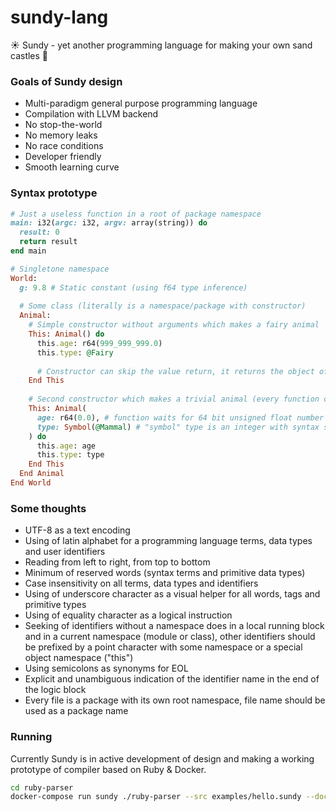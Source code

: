 # sundy-lang
☀️ Sundy - yet another programming language for making your own sand castles 👑

### Goals of Sundy design

* Multi-paradigm general purpose programming language
* Compilation with LLVM backend
* No stop-the-world
* No memory leaks
* No race conditions
* Developer friendly
* Smooth learning curve

### Syntax prototype

```ruby
# Just a useless function in a root of package namespace
main: i32(argc: i32, argv: array(string)) do
  result: 0
  return result
end main

# Singletone namespace
World:
  g: 9.8 # Static constant (using f64 type inference)
  
  # Some class (literally is a namespace/package with constructor)
  Animal:
    # Simple constructor without arguments which makes a fairy animal
    This: Animal() do
      this.age: r64(999_999_999.0)
      this.type: @Fairy
      
      # Constructor can skip the value return, it returns the object of it's type by default
    End This
    
    # Second constructor which makes a trivial animal (every function can use named arguments)
    This: Animal(
      age: r64(0.0), # function waits for 64 bit unsigned float number or set "age" to 0
      type: Symbol(@Mammal) # "symbol" type is an integer with syntax sugar, @Mammal is a default value for argument
    ) do
      this.age: age
      this.type: type
    End This
  End Animal
End World
```

### Some thoughts

* UTF-8 as a text encoding
* Using of latin alphabet for a programming language terms, data types and user identifiers
* Reading from left to right, from top to bottom
* Minimum of reserved words (syntax terms and primitive data types)
* Case insensitivity on all terms, data types and identifiers
* Using of underscore character as a visual helper for all words, tags and primitive types
* Using of equality character as a logical instruction
* Seeking of identifiers without a namespace does in a local running block and in a current namespace (module or class), other identifiers should be prefixed by a point character with some namespace or a special object namespace ("this")
* Using semicolons as synonyms for EOL
* Explicit and unambiguous indication of the identifier name in the end of the logic block
* Every file is a package with its own root namespace, file name should be used as a package name

### Running

Currently Sundy is in active development of design and making a working prototype of compiler based on Ruby & Docker.

```sh
cd ruby-parser
docker-compose run sundy ./ruby-parser --src examples/hello.sundy --doc tmp/hello.md
```
